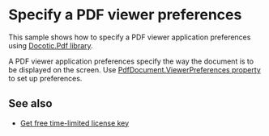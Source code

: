 # Specify a PDF viewer preferences
This sample shows how to specify a PDF viewer application preferences using [Docotic.Pdf library](https://bitmiracle.com/pdf-library/).

A PDF viewer application preferences specify the way the document is to be displayed on the screen.
Use [PdfDocument.ViewerPreferences property](https://bitmiracle.com/pdf-library/help/pdfdocument.viewerpreferences.html) to set up preferences.

## See also
* [Get free time-limited license key](https://bitmiracle.com/pdf-library/download-pdf-library.aspx)